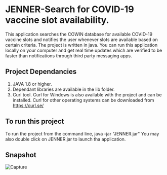 
# JENNER-Search for COVID-19 vaccine slot availability.

This application searches the COWIN database for available COVID-19 vaccine slots and notifies the user whenever slots are available based on certain criteria.
The project is written in java. You can run this application locally on your computer and get real time updates which are verified to be faster than notifications through third party messaging apps.

## Project Dependancies
1) JAVA 1.8 or higher.
2) Dependant libraries are available in the lib folder.
3) Curl tool. Curl for Windows is also available with the project and can be installed. Curl for other operating systems can be downloaded from https://curl.se/

## To run this project

To run the project from the command line, 
java -jar "JENNER.jar" 
You may also double click on JENNER.jar to launch tha application.

## Snapshot

![Capture](https://user-images.githubusercontent.com/72568856/119268024-9e84cf00-bc0e-11eb-9452-45ec02ebb084.PNG)
